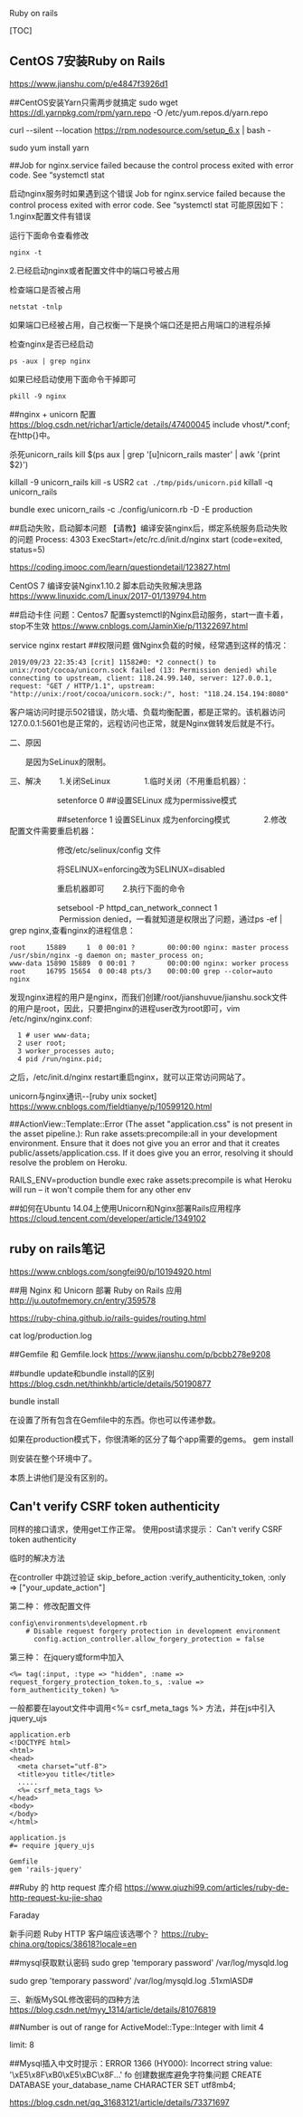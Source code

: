 Ruby on rails

[TOC]

## CentOS 7安装Ruby on Rails
https://www.jianshu.com/p/e4847f3926d1

##CentOS安装Yarn只需两步就搞定
sudo wget https://dl.yarnpkg.com/rpm/yarn.repo -O /etc/yum.repos.d/yarn.repo

curl --silent --location https://rpm.nodesource.com/setup_6.x | bash -

sudo yum install yarn


##Job for nginx.service failed because the control process exited with error code. See “systemctl stat

启动nginx服务时如果遇到这个错误 Job for nginx.service failed because the control process exited with error code. See “systemctl stat 可能原因如下：
1.nginx配置文件有错误

运行下面命令查看修改
```
nginx -t
```
2.已经启动nginx或者配置文件中的端口号被占用

检查端口是否被占用
```
netstat -tnlp
```
如果端口已经被占用，自己权衡一下是换个端口还是把占用端口的进程杀掉

检查nginx是否已经启动
```
ps -aux | grep nginx
```
如果已经启动使用下面命令干掉即可
```
pkill -9 nginx
```

##nginx + unicorn 配置
https://blog.csdn.net/richar1/article/details/47400045
include vhost/*.conf; 在http{}中。

杀死unicorn_rails
kill $(ps aux | grep '[u]nicorn_rails master' | awk '{print $2}')


killall -9  unicorn_rails
kill -s USR2 `cat ./tmp/pids/unicorn.pid`
killall -q unicorn_rails

bundle exec unicorn_rails -c ./config/unicorn.rb  -D  -E production

##启动失败，启动脚本问题
【请教】编译安装nginx后，绑定系统服务启动失败的问题  Process: 4303 ExecStart=/etc/rc.d/init.d/nginx start (code=exited, status=5)

https://coding.imooc.com/learn/questiondetail/123827.html

CentOS 7 编译安装Nginx1.10.2 脚本启动失败解决思路
https://www.linuxidc.com/Linux/2017-01/139794.htm

##启动卡住
问题：Centos7 配置systemctl的Nginx启动服务，start一直卡着，stop不生效
https://www.cnblogs.com/JaminXie/p/11322697.html


service nginx restart
##权限问题
做Nginx负载的时候，经常遇到这样的情况：
```
2019/09/23 22:35:43 [crit] 11582#0: *2 connect() to unix:/root/cocoa/unicorn.sock failed (13: Permission denied) while connecting to upstream, client: 118.24.99.140, server: 127.0.0.1, request: "GET / HTTP/1.1", upstream: "http://unix:/root/cocoa/unicorn.sock:/", host: "118.24.154.194:8080"
```
客户端访问时提示502错误，防火墙、负载均衡配置，都是正常的。该机器访问127.0.0.1:5601也是正常的，远程访问也正常，就是Nginx做转发后就是不行。

二、原因

　　是因为SeLinux的限制。

三、解决
　　1.关闭SeLinux
　　　　1.临时关闭（不用重启机器）：

　　　　　　setenforce 0                  ##设置SELinux 成为permissive模式

　　　　　　##setenforce 1 设置SELinux 成为enforcing模式
　　　　2.修改配置文件需要重启机器：

　　　　　　修改/etc/selinux/config 文件

　　　　　　将SELINUX=enforcing改为SELINUX=disabled

　　　　　　重启机器即可
　　2.执行下面的命令

　　　　　　setsebool -P httpd_can_network_connect 1
　　　　　　
Permission denied，一看就知道是权限出了问题，通过ps -ef | grep nginx,查看nginx的进程信息：
```
root     15889     1  0 00:01 ?        00:00:00 nginx: master process /usr/sbin/nginx -g daemon on; master_process on;
www-data 15890 15889  0 00:01 ?        00:00:00 nginx: worker process
root     16795 15654  0 00:48 pts/3    00:00:00 grep --color=auto nginx
```
发现nginx进程的用户是nginx，而我们创建/root/jianshuvue/jianshu.sock文件的用户是root，因此，只要把nginx的进程user改为root即可，vim /etc/nginx/nginx.conf:
```
  1 # user www-data;
  2 user root;
  3 worker_processes auto;
  4 pid /run/nginx.pid;
```
之后，/etc/init.d/nginx restart重启nginx，就可以正常访问网站了。


 unicorn与nginx通讯--[ruby unix socket] 
 https://www.cnblogs.com/fieldtianye/p/10599120.html
 
 
##ActionView::Template::Error (The asset "application.css" is not present in the asset pipeline.):
Run rake assets:precompile:all in your development environment. Ensure that it does not give you an error and that it creates public/assets/application.css. If it does give you an error, resolving it should resolve the problem on Heroku.

RAILS_ENV=production bundle exec rake assets:precompile is what Heroku will run – it won't compile them for any other env


##如何在Ubuntu 14.04上使用Unicorn和Nginx部署Rails应用程序
https://cloud.tencent.com/developer/article/1349102

## ruby on rails笔记 
https://www.cnblogs.com/songfei90/p/10194920.html

##用 Nginx 和 Unicorn 部署 Ruby on Rails 应用
http://ju.outofmemory.cn/entry/359578


https://ruby-china.github.io/rails-guides/routing.html


cat log/production.log


##Gemfile 和 Gemfile.lock
https://www.jianshu.com/p/bcbb278e9208

##bundle update和bundle install的区别
https://blog.csdn.net/thinkhb/article/details/50190877

bundle install

 在设置了所有包含在Gemfile中的东西。你也可以传递参数。

如果在production模式下，你很清晰的区分了每个app需要的gems。
gem install

 则安装在整个环境中了。

本质上讲他们是没有区别的。

## Can't verify CSRF token authenticity 
同样的接口请求，使用get工作正常。
使用post请求提示：
Can't verify CSRF token authenticity

临时的解决方法

在controller 中跳过验证
skip_before_action :verify_authenticity_token, :only => ["your_update_action"]

第二种：
修改配置文件
```
config\environments\development.rb 
    # Disable request forgery protection in development environment  
      config.action_controller.allow_forgery_protection = false  
```

第三种：
在jquery或form中加入 
```
<%= tag(:input, :type => "hidden", :name =>   
request_forgery_protection_token.to_s, :value =>   
form_authenticity_token) %>  
```

一般都要在layout文件中调用<%= csrf_meta_tags %> 方法，并在js中引入 jquery_ujs 
```
application.erb
<!DOCTYPE html>
<html>
<head>
  <meta charset="utf-8">
  <title>you title</title>
  .....
  <%= csrf_meta_tags %>
</head>
<body>
</body>
</html>

application.js
#= require jquery_ujs

Gemfile
gem 'rails-jquery'
```

##Ruby 的 http request 库介绍
https://www.qiuzhi99.com/articles/ruby-de-http-request-ku-jie-shao

Faraday

新手问题 Ruby HTTP 客户端应该选哪个？
https://ruby-china.org/topics/38618?locale=en

##mysql获取默认密码
sudo grep 'temporary password' /var/log/mysqld.log

sudo grep 'temporary password' /var/log/mysqld.log
.51xmlASD#

三、新版MySQL修改密码的四种方法
https://blog.csdn.net/myy_1314/article/details/81076819

##Number is out of range for ActiveModel::Type::Integer with limit 4

limit: 8

##Mysql插入中文时提示：ERROR 1366 (HY000): Incorrect string value: '\xE5\x8F\xB0\xE5\xBC\x8F...' fo
创建数据库避免字符集问题
CREATE DATABASE your_database_name CHARACTER SET utf8mb4;

https://blog.csdn.net/qq_31683121/article/details/73371697